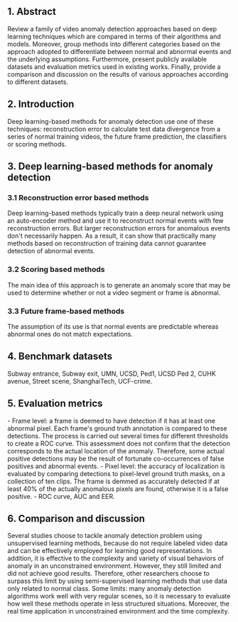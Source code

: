 <h2>1. Abstract</h2>
Review a family of video anomaly detection approaches based on deep learning techniques which are compared in terms of their algorithms and models. Moreover, group methods into different categories based on the approach adopted to differentiate between normal and abnormal events and the underlying assumptions. Furthermore, present publicly available datasets and evaluation metrics used in existing works. Finally, provide a comparison and discussion on the results of various approaches according to different datasets.
<h2>2. Introduction</h2>
Deep learning-based methods for anomaly detection use one of these techniques: reconstruction error to calculate test data divergence from a series of normal training videos, the future frame prediction, the classifiers or scoring methods.
<h2>3. Deep learning-based methods for anomaly detection</h2>
<h3>3.1 Reconstruction error based methods</h3>
Deep learning-based methods typically train a deep neural network using an auto-encoder method and use it to reconstruct normal events with few reconstruction errors. But larger reconstruction errors for anomalous events don't necessarily happen. As a result, it can show that practically many methods based on reconstruction of training data cannot guarantee detection of abnormal events.
<h3>3.2 Scoring based methods</h3>
The main idea of this approach is to generate an anomaly score that may be used to determine whether or not a video segment or frame is abnormal.
<h3>3.3 Future frame-based methods</h3>
The assumption of its use is that normal events are predictable whereas abnormal ones do not match expectations.
<h2>4. Benchmark datasets</h2>
Subway entrance, Subway exit, UMN, UCSD, Ped1, UCSD Ped 2, CUHK avenue, Street scene, ShanghaiTech, UCF-crime.
<h2>5. Evaluation metrics</h2>
- Frame level: a frame is deemed to have detection if it has at least one abnormal pixel. Each frame's ground truth annotation is compared to these detections. The process is carried out several times for different thresholds to create a ROC curve. This assessment does not confirm that the detection corresponds to the actual location of the anomaly. Therefore, some actual positive detections may be the result of fortunate co-occurrences of false positives and abnormal events.
- Pixel level: the accuracy of localization is evaluated by comparing detections to pixel-level ground truth masks, on a collection of ten clips. The frame is demmed as accurately detected if at least 40% of the actually anomalous pixels are found, otherwise it is a false positive.
- ROC curve, AUC and EER.
<h2>6. Comparison and discussion</h2>
Several studies choose to tackle anomaly detection problem using unsupervised learning methods, because do not require labeled video data and can be effectively employed for learning good representations. In addition, it is effective to the complexity and variety of visual behaviors of anomaly in an unconstrained environment. However, they still limited and did not achieve good results. Therefore, other researchers choose to surpass this limit by using semi-supervised learning methods that use data only related to normal class. Some limits: many anomaly detection algorithms work well with very regular scenes, so it is necessary to evaluate how well these methods operate in less structured situations. Moreover, the real time application in unconstrained environment and the time complexity.